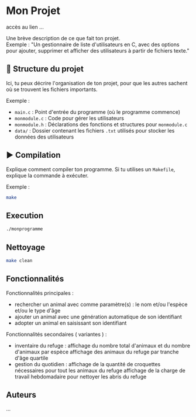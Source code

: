 # Mon Projet
accès au lien ...

Une brève description de ce que fait ton projet.  
Exemple : "Un gestionnaire de liste d'utilisateurs en C, avec des options pour ajouter, supprimer et afficher des utilisateurs à partir de fichiers texte."

## 📁 Structure du projet

Ici, tu peux décrire l'organisation de ton projet, pour que les autres sachent où se trouvent les fichiers importants.

Exemple :
- `main.c` : Point d'entrée du programme (où le programme commence)
- `monmodule.c` : Code pour gérer les utilisateurs
- `monmodule.h` : Déclarations des fonctions et structures pour `monmodule.c`
- `data/` : Dossier contenant les fichiers `.txt` utilisés pour stocker les données des utilisateurs

## ▶️ Compilation 

Explique comment compiler ton programme. Si tu utilises un `Makefile`, explique la commande à exécuter.

Exemple :
```bash
make
```


## Execution
```bash
./monprogramme
```


## Nettoyage
```bash
make clean
```

## Fonctionnalités

Fonctionnalités principales : 
- rechercher un animal avec comme paramètre(s) : le nom et/ou l'espèce et/ou le type d'âge 
- ajouter un animal avec une génération automatique de son identifiant
- adopter un animal en saisissant son identifiant

Fonctionnalités secondaires ( variantes ) : 
- inventaire du refuge :
  affichage du nombre total d'animaux et du nombre d'animaux par espèce
  affichage  des animaux du refuge par tranche d'âge quartile 
- gestion du quotidien :
  affichage de la quantité de croquettes nécessaires pour tout les animaux du refuge
  affichage de la charge de travail hebdomadaire pour nettoyer les abris du refuge
  

## Auteurs
...
